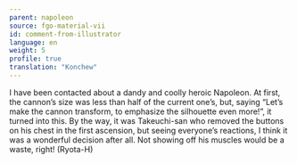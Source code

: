```yaml
---
parent: napoleon
source: fgo-material-vii
id: comment-from-illustrator
language: en
weight: 5
profile: true
translation: "Konchew"
---
```


I have been contacted about a dandy and coolly heroic Napoleon. At first, the cannon’s size was less than half of the current one’s, but, saying “Let’s make the cannon transform, to emphasize the silhouette even more!”, it turned into this. By the way, it was Takeuchi-san who removed the buttons on his chest in the first ascension, but seeing everyone’s reactions, I think it was a wonderful decision after all. Not showing off his muscles would be a waste, right! (Ryota-H)
